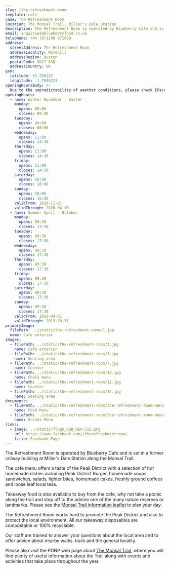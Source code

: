 ```yaml
---
slug: /the-refreshment-room
template: cafe
name: The Refreshment Room
location: The Monsal Trail, Miller's Dale Station
description: The Refreshment Room is operated by Blueberry Cafe and is set in a former railway building at Miller's Dale Station along the Monsal Trail
email: enquiries@blueberryfood.co.uk
telephone: +44 (0)1298 871869
address:
  streetAddress: The Refreshment Room
  addressLocality: Wormhill
  addressRegion: Buxton
  postalCode: SK17 8SN
  addressCountry: UK
geo:
  latitude: 53.256122
  longitude: -1.7940223
openingHoursBody: >-
  Due to the unpredictability of weather conditions, please check [Facebook](https://www.facebook.com/therefreshmentroom/) or [contact us](mailto:enquiries@blueberryfood.co.uk) for current opening times.
openingHours:
  - name: Winter November - Easter
    monday:
      opens: 00:00
      closes: 00:00
    tuesday:
      opens: 00:00
      closes: 00:00
    wednesday:
      opens: 11:00
      closes: 14:30
    thursday:
      opens: 11:00
      closes: 14:30
    friday:
      opens: 11:00
      closes: 14:30
    saturday:
      opens: 10:00
      closes: 16:00
    sunday:
      opens: 10:00
      closes: 16:00
    validFrom: 2019-11-01
    validThrough: 2020-04-10
  - name: Summer April - October
    monday:
      opens: 09:30
      closes: 17:30
    tuesday:
      opens: 09:30
      closes: 17:30
    wednesday:
      opens: 09:30
      closes: 17:30
    thursday:
      opens: 09:30
      closes: 17:30
    friday:
      opens: 09:30
      closes: 17:30
    saturday:
      opens: 09:30
      closes: 17:30
    sunday:
      opens: 09:30
      closes: 17:30
    validFrom: 2019-04-01
    validThrough: 2019-10-31
primaryImage:
  filePath: ../static/the-refreshment-room/1.jpg
  name: Cafe exterior
images:
  - filePath: ../static/the-refreshment-room/1.jpg
    name: Cafe exterior
  - filePath: ../static/the-refreshment-room/3.jpg
    name: Seating area
  - filePath: ../static/the-refreshment-room/7.jpg
    name: Counter
  - filePath: ../static/the-refreshment-room/10.jpg
    name: Chalk menu
  - filePath: ../static/the-refreshment-room/12.jpg
    name: Counter
  - filePath: ../static/the-refreshment-room/14.jpg
    name: Seating area
documents:
  - filePath: ../static/the-refreshment-room/the-refreshment-room-menu-food.pdf
    name: Food Menu
  - filePath: ../static/the-refreshment-room/the-refreshment-room-menu-drinks.pdf
    name: Drinks Menu
links:
  - image: ../static/flogo_RGB_HEX-512.png
    url: https://www.facebook.com//therefreshmentroom/
    title: Facebook Page
---
```


The Refreshment Room is operated by Blueberry Cafe and is set in a former railway building at Miller's Dale Station along the Monsal Trail.

The cafe menu offers a taste of the Peak District with a selection of hot homemade dishes including Peak District Burger, homemade soups, sandwiches, salads, lighter bites, homemade cakes, freshly ground coffees and loose leaf local teas.

Takeaway food is also available to buy from the cafe, why not take a picnic along the trail and stop off to the admire one of the many nature reserves or landmarks. Please see the [Monsal Trail information leaflet](https://www.peakdistrict.gov.uk/__data/assets/pdf_file/0011/125579/monsal-trail-leaflet.pdf) to plan your day.

The Refreshment Room works hard to promote the Peak District and also to protect the local environment. All our takeaway disposables are compostable or
100% recyclable.

Our staff are trained to answer your questions about the local area and to offer advice about nearby walks, trails and the general locality.

Please also visit the PDNP web page about [The Monsal Trail](https://www.peakdistrict.gov.uk/__data/assets/pdf_file/0011/125579/monsal-trail-leaflet.pdf), where you will find plenty of useful information about the Trail along with events and activities that take place throughout the year.
